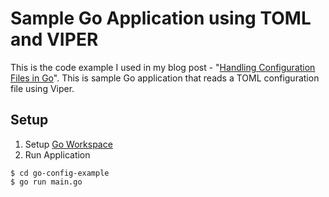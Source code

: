 # Sample Go Application using TOML and VIPER

This is the code example I used in my blog post - "[Handling Configuration Files in Go](karloespiritu.com/configuration-files-go/)". This is sample Go application that reads a TOML configuration file using Viper.

## Setup

1. Setup [Go Workspace](https://golang.org/doc/code.html#Organization)
2. Run Application

```
$ cd go-config-example
$ go run main.go
```


